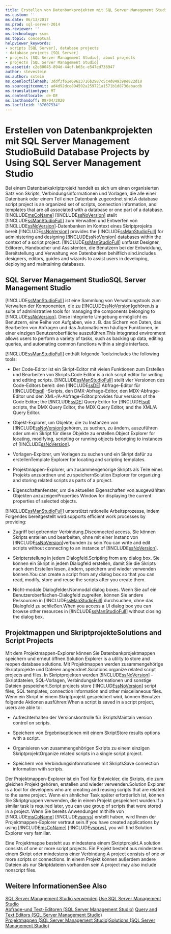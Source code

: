 ```yaml
---
title: Erstellen von Datenbankprojekten mit SQL Server Management Studio | Microsoft-Dokumentation
ms.custom: ''
ms.date: 06/13/2017
ms.prod: sql-server-2014
ms.reviewer: ''
ms.technology: ssms
ms.topic: conceptual
helpviewer_keywords:
- scripts [SQL Server], database projects
- database projects [SQL Server]
- projects [SQL Server Management Studio], about projects
- projects [SQL Server Management Studio]
ms.assetid: c2e80045-894d-44cf-b65c-e547ed738947
author: stevestein
ms.author: sstein
ms.openlocfilehash: 3ddf3f61e69623716b2987c5c4d849398e822d18
ms.sourcegitcommit: ad4d92dce894592a259721a1571b1d8736abacdb
ms.translationtype: MT
ms.contentlocale: de-DE
ms.lasthandoff: 08/04/2020
ms.locfileid: "87607534"
---
```

# <a name="build-database-projects-by-using-sql-server-management-studio"></a><span data-ttu-id="4117e-102">Erstellen von Datenbankprojekten mit SQL Server Management Studio</span><span class="sxs-lookup"><span data-stu-id="4117e-102">Build Database Projects by Using SQL Server Management Studio</span></span>
  <span data-ttu-id="4117e-103">Bei einem Datenbankskriptprojekt handelt es sich um einen organisierten Satz von Skripts, Verbindungsinformationen und Vorlagen, die alle einer Datenbank oder einem Teil einer Datenbank zugeordnet sind.</span><span class="sxs-lookup"><span data-stu-id="4117e-103">A database script project is an organized set of scripts, connection information, and templates that are all associated with a database or one part of a database.</span></span> [!INCLUDE[msCoName](../includes/msconame-md.md)] <span data-ttu-id="4117e-104">[!INCLUDE[ssNoVersion](../includes/ssnoversion-md.md)] stellt [!INCLUDE[ssManStudioFull](../includes/ssmanstudiofull-md.md)] zum Verwalten und Entwerfen von [!INCLUDE[ssNoVersion](../includes/ssnoversion-md.md)]-Datenbanken im Kontext eines Skriptprojekts bereit.</span><span class="sxs-lookup"><span data-stu-id="4117e-104">[!INCLUDE[ssNoVersion](../includes/ssnoversion-md.md)] provides the [!INCLUDE[ssManStudioFull](../includes/ssmanstudiofull-md.md)] for administering and designing [!INCLUDE[ssNoVersion](../includes/ssnoversion-md.md)] databases within the context of a script project.</span></span> [!INCLUDE[ssManStudioFull](../includes/ssmanstudiofull-md.md)] <span data-ttu-id="4117e-105">umfasst Designer, Editoren, Handbücher und Assistenten, die Benutzern bei der Entwicklung, Bereitstellung und Verwaltung von Datenbanken behilflich sind.</span><span class="sxs-lookup"><span data-stu-id="4117e-105">includes designers, editors, guides and wizards to assist users in developing, deploying and maintaining databases.</span></span>  
  
## <a name="sql-server-management-studio"></a><span data-ttu-id="4117e-106">SQL Server Management Studio</span><span class="sxs-lookup"><span data-stu-id="4117e-106">SQL Server Management Studio</span></span>  
 [!INCLUDE[ssManStudioFull](../includes/ssmanstudiofull-md.md)] <span data-ttu-id="4117e-107">ist eine Sammlung von Verwaltungstools zum Verwalten der Komponenten, die zu [!INCLUDE[ssNoVersion](../includes/ssnoversion-md.md)]gehören.</span><span class="sxs-lookup"><span data-stu-id="4117e-107">is a suite of administrative tools for managing the components belonging to [!INCLUDE[ssNoVersion](../includes/ssnoversion-md.md)].</span></span> <span data-ttu-id="4117e-108">Diese integrierte Umgebung ermöglicht es Benutzern, eine Reihe von Aufgaben, wie z. B. das Sichern von Daten, das Bearbeiten von Abfragen und das Automatisieren häufiger Funktionen, in einer einzigen Benutzeroberfläche auszuführen.</span><span class="sxs-lookup"><span data-stu-id="4117e-108">This integrated environment allows users to perform a variety of tasks, such as backing up data, editing queries, and automating common functions within a single interface.</span></span>  
  
 [!INCLUDE[ssManStudioFull](../includes/ssmanstudiofull-md.md)] <span data-ttu-id="4117e-109">enthält folgende Tools:</span><span class="sxs-lookup"><span data-stu-id="4117e-109">includes the following tools:</span></span>  
  
-   <span data-ttu-id="4117e-110">Der Code-Editor ist ein Skript-Editor mit vielen Funktionen zum Erstellen und Bearbeiten von Skripts.</span><span class="sxs-lookup"><span data-stu-id="4117e-110">Code Editor is a rich script editor for writing and editing scripts.</span></span> [!INCLUDE[ssManStudioFull](../includes/ssmanstudiofull-md.md)] <span data-ttu-id="4117e-111">stellt vier Versionen des Code-Editors bereit: den [!INCLUDE[ssDE](../includes/ssde-md.md)] Abfrage-Editor für [!INCLUDE[tsql](../includes/tsql-md.md)] -Skripts, den DMX-Abfrage-Editor, den MDX-Abfrage-Editor und den XML-/A-Abfrage-Editor.</span><span class="sxs-lookup"><span data-stu-id="4117e-111">provides four versions of the Code Editor; the [!INCLUDE[ssDE](../includes/ssde-md.md)] Query Editor for [!INCLUDE[tsql](../includes/tsql-md.md)] scripts, the DMX Query Editor, the MDX Query Editor, and the XML/A Query Editor.</span></span>  
  
-   <span data-ttu-id="4117e-112">Objekt-Explorer, um Objekte, die zu Instanzen von [!INCLUDE[ssNoVersion](../includes/ssnoversion-md.md)]gehören, zu suchen, zu ändern, auszuführen oder um ein Skript für diese Objekte zu erstellen.</span><span class="sxs-lookup"><span data-stu-id="4117e-112">Object Explorer for locating, modifying, scripting or running objects belonging to instances of [!INCLUDE[ssNoVersion](../includes/ssnoversion-md.md)].</span></span>  
  
-   <span data-ttu-id="4117e-113">Vorlagen-Explorer, um Vorlagen zu suchen und ein Skript dafür zu erstellen</span><span class="sxs-lookup"><span data-stu-id="4117e-113">Template Explorer for locating and scripting templates.</span></span>  
  
-   <span data-ttu-id="4117e-114">Projektmappen-Explorer, um zusammengehörige Skripts als Teile eines Projekts anzuordnen und zu speichern</span><span class="sxs-lookup"><span data-stu-id="4117e-114">Solution Explorer for organizing and storing related scripts as parts of a project.</span></span>  
  
-   <span data-ttu-id="4117e-115">Eigenschaftenfenster, um die aktuellen Eigenschaften von ausgewählten Objekten anzuzeigen</span><span class="sxs-lookup"><span data-stu-id="4117e-115">Properties Window for displaying the current properties of selected objects.</span></span>  
  
 [!INCLUDE[ssManStudioFull](../includes/ssmanstudiofull-md.md)] <span data-ttu-id="4117e-116">unterstützt rationelle Arbeitsprozesse, indem Folgendes bereitgestellt wird:</span><span class="sxs-lookup"><span data-stu-id="4117e-116">supports efficient work processes by providing:</span></span>  
  
-   <span data-ttu-id="4117e-117">Zugriff bei getrennter Verbindung.</span><span class="sxs-lookup"><span data-stu-id="4117e-117">Disconnected access.</span></span> <span data-ttu-id="4117e-118">Sie können Skripts erstellen und bearbeiten, ohne mit einer Instanz von [!INCLUDE[ssNoVersion](../includes/ssnoversion-md.md)]verbunden zu sein.</span><span class="sxs-lookup"><span data-stu-id="4117e-118">You can write and edit scripts without connecting to an instance of [!INCLUDE[ssNoVersion](../includes/ssnoversion-md.md)].</span></span>  
  
-   <span data-ttu-id="4117e-119">Skripterstellung in jedem Dialogfeld.</span><span class="sxs-lookup"><span data-stu-id="4117e-119">Scripting from any dialog box.</span></span> <span data-ttu-id="4117e-120">Sie können ein Skript in jedem Dialogfeld erstellen, damit Sie die Skripts nach dem Erstellen lesen, ändern, speichern und wieder verwenden können.</span><span class="sxs-lookup"><span data-stu-id="4117e-120">You can create a script from any dialog box so that you can read, modify, store and reuse the scripts after you create them.</span></span>  
  
-   <span data-ttu-id="4117e-121">Nicht-modale Dialogfelder.</span><span class="sxs-lookup"><span data-stu-id="4117e-121">Nonmodal dialog boxes.</span></span> <span data-ttu-id="4117e-122">Wenn Sie auf ein Benutzeroberflächen-Dialogfeld zugreifen, können Sie andere Ressourcen in [!INCLUDE[ssManStudioFull](../includes/ssmanstudiofull-md.md)] durchsuchen, ohne das Dialogfeld zu schließen.</span><span class="sxs-lookup"><span data-stu-id="4117e-122">When you access a UI dialog box you can browse other resources in [!INCLUDE[ssManStudioFull](../includes/ssmanstudiofull-md.md)] without closing the dialog box.</span></span>  
  
## <a name="solutions-and-script-projects"></a><span data-ttu-id="4117e-123">Projektmappen und Skriptprojekte</span><span class="sxs-lookup"><span data-stu-id="4117e-123">Solutions and Script Projects</span></span>  
 <span data-ttu-id="4117e-124">Mit dem Projektmappen-Explorer können Sie Datenbankprojektmappen speichern und erneut öffnen.</span><span class="sxs-lookup"><span data-stu-id="4117e-124">Solution Explorer is a utility to store and reopen database solutions.</span></span> <span data-ttu-id="4117e-125">Mit Projektmappen werden zusammengehörige Skriptprojekte und Dateien angeordnet.</span><span class="sxs-lookup"><span data-stu-id="4117e-125">Solutions organize related script projects and files.</span></span> <span data-ttu-id="4117e-126">In Skriptprojekten werden [!INCLUDE[ssNoVersion](../includes/ssnoversion-md.md)] -Skriptdateien, SQL-Vorlagen, Verbindungsinformationen und sonstige Dateien gespeichert.</span><span class="sxs-lookup"><span data-stu-id="4117e-126">Script projects store [!INCLUDE[ssNoVersion](../includes/ssnoversion-md.md)] script files, SQL templates, connection information and other miscellaneous files.</span></span> <span data-ttu-id="4117e-127">Wenn ein Skript in einem Skriptprojekt gespeichert wird, können Benutzer folgende Aktionen ausführen:</span><span class="sxs-lookup"><span data-stu-id="4117e-127">When a script is saved in a script project, users are able to:</span></span>  
  
-   <span data-ttu-id="4117e-128">Aufrechterhalten der Versionskontrolle für Skripts</span><span class="sxs-lookup"><span data-stu-id="4117e-128">Maintain version control on scripts.</span></span>  
  
-   <span data-ttu-id="4117e-129">Speichern von Ergebnisoptionen mit einem Skript</span><span class="sxs-lookup"><span data-stu-id="4117e-129">Store results options with a script.</span></span>  
  
-   <span data-ttu-id="4117e-130">Organisieren von zusammengehörigen Skripts zu einem einzigen Skriptprojekt</span><span class="sxs-lookup"><span data-stu-id="4117e-130">Organize related scripts in a single script project.</span></span>  
  
-   <span data-ttu-id="4117e-131">Speichern von Verbindungsinformationen mit Skripts</span><span class="sxs-lookup"><span data-stu-id="4117e-131">Save connection information with scripts.</span></span>  
  
 <span data-ttu-id="4117e-132">Der Projektmappen-Explorer ist ein Tool für Entwickler, die Skripts, die zum gleichen Projekt gehören, erstellen und wieder verwenden.</span><span class="sxs-lookup"><span data-stu-id="4117e-132">Solution Explorer is a tool for developers who are creating and reusing scripts that are related to the same project.</span></span> <span data-ttu-id="4117e-133">Wenn ein ähnlicher Task später erforderlich ist, können Sie Skriptgruppen verwenden, die in einem Projekt gespeichert wurden.</span><span class="sxs-lookup"><span data-stu-id="4117e-133">If a similar task is required later, you can use group of scripts that were stored in a project.</span></span> <span data-ttu-id="4117e-134">Wenn Sie bereits Anwendungen mithilfe von [!INCLUDE[msCoName](../includes/msconame-md.md)] [!INCLUDE[vsprvs](../includes/vsprvs-md.md)] erstellt haben, wird Ihnen der Projektmappen-Explorer vertraut sein.</span><span class="sxs-lookup"><span data-stu-id="4117e-134">If you have created applications by using [!INCLUDE[msCoName](../includes/msconame-md.md)] [!INCLUDE[vsprvs](../includes/vsprvs-md.md)], you will find Solution Explorer very familiar.</span></span>  
  
 <span data-ttu-id="4117e-135">Eine Projektmappe besteht aus mindestens einem Skriptprojekt.</span><span class="sxs-lookup"><span data-stu-id="4117e-135">A solution consists of one or more script projects.</span></span> <span data-ttu-id="4117e-136">Ein Projekt besteht aus mindestens einem Skript oder mindestens einer Verbindung.</span><span class="sxs-lookup"><span data-stu-id="4117e-136">A project consists of one or more scripts or connections.</span></span> <span data-ttu-id="4117e-137">In einem Projekt können außerdem andere Dateien als nur Skriptdateien vorhanden sein.</span><span class="sxs-lookup"><span data-stu-id="4117e-137">A project may also include nonscript files.</span></span>  
  
## <a name="see-also"></a><span data-ttu-id="4117e-138">Weitere Informationen</span><span class="sxs-lookup"><span data-stu-id="4117e-138">See Also</span></span>  
 <span data-ttu-id="4117e-139">[SQL Server Management Studio verwenden](../database-engine/use-sql-server-management-studio.md) </span><span class="sxs-lookup"><span data-stu-id="4117e-139">[Use SQL Server Management Studio](../database-engine/use-sql-server-management-studio.md) </span></span>  
 <span data-ttu-id="4117e-140">[Abfrage-und Text-Editoren &#40;SQL Server Management Studio&#41;](../relational-databases/scripting/query-and-text-editors-sql-server-management-studio.md) </span><span class="sxs-lookup"><span data-stu-id="4117e-140">[Query and Text Editors &#40;SQL Server Management Studio&#41;](../relational-databases/scripting/query-and-text-editors-sql-server-management-studio.md) </span></span>  
 [<span data-ttu-id="4117e-141">Projektmappen &#40;SQL Server Management Studio&#41;</span><span class="sxs-lookup"><span data-stu-id="4117e-141">Solutions &#40;SQL Server Management Studio&#41;</span></span>](solution/solutions-sql-server-management-studio.md)  
  
  
